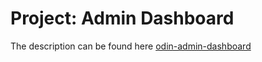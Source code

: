 # Project: Admin Dashboard
The description can be found here [odin-admin-dashboard](https://www.theodinproject.com/lessons/node-path-intermediate-html-and-css-admin-dashboard)